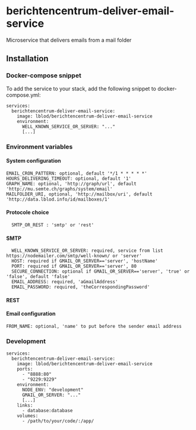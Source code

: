 # berichtencentrum-deliver-email-service

Microservice that delivers emails from a mail folder

## Installation

### Docker-compose snippet

To add the service to your stack, add the following snippet to docker-compose.yml:

```
services:
  berichtencentrum-deliver-email-service:
    image: lblod/berichtencentrum-deliver-email-service
    environment:
      WELL_KNOWN_SERVICE_OR_SERVER: "..."
      [...]
```

### Environment variables

#### System configuration

```
EMAIL_CRON_PATTERN: optional, default '*/1 * * * * *'
HOURS_DELIVERING_TIMEOUT: optional, default '1'
GRAPH_NAME: optional, 'http://graph/url', default 'http://mu.semte.ch/graphs/system/email'
MAILFOLDER_URI, optional, 'http://mailbox/uri', default 'http://data.lblod.info/id/mailboxes/1'
```

#### Protocole choice
```
  SMTP_OR_REST : 'smtp' or 'rest'
```

#### SMTP

```
  WELL_KNOWN_SERVICE_OR_SERVER: required, service from list https://nodemailer.com/smtp/well-known/ or 'server'
  HOST: required if GMAIL_OR_SERVER=='server', 'hostName'
  PORT: required if GMAIL_OR_SERVER=='server', 80
  SECURE_CONNECTION: optional if GMAIL_OR_SERVER=='server', 'true' or 'false', default 'false'
  EMAIL_ADDRESS: required, 'aGmailAddress'
  EMAIL_PASSWORD: required, 'theCorrespondingPassword'
```

#### REST



#### Email configuration
```
FROM_NAME: optional, 'name' to put before the sender email address
```

### Development

```
services:
  berichtencentrum-deliver-email-service:
    image: lblod/berichtencentrum-deliver-email-service
    ports:
      - "8888:80"
      - "9229:9229"
    environment:
      NODE_ENV: "development"
      GMAIL_OR_SERVER: "..."
      [...]
    links:
      - database:database
    volumes:
      - /path/to/your/code/:/app/
```
